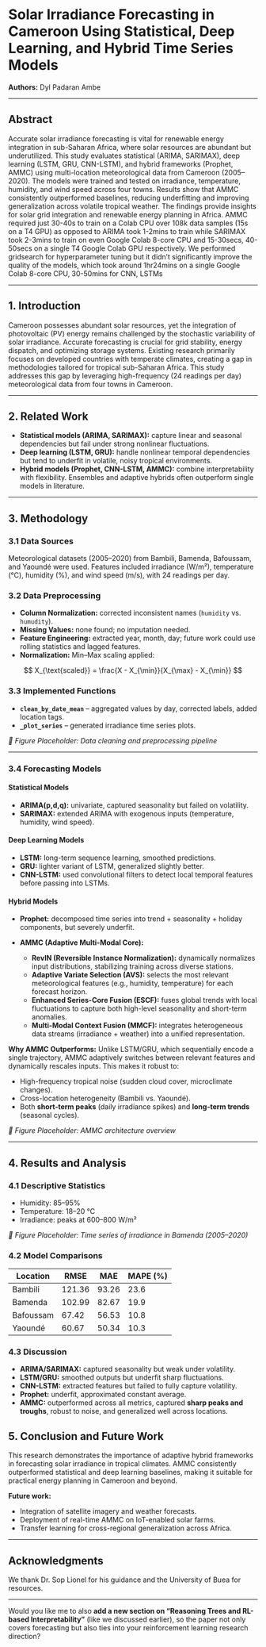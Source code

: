 
# Solar Irradiance Forecasting in Cameroon Using Statistical, Deep Learning, and Hybrid Time Series Models

**Authors:**
 Dyl Padaran Ambe

---

## Abstract

Accurate solar irradiance forecasting is vital for renewable energy integration in sub-Saharan Africa, where solar resources are abundant but underutilized. This study evaluates statistical (ARIMA, SARIMAX), deep learning (LSTM, GRU, CNN-LSTM), and hybrid frameworks (Prophet, AMMC) using multi-location meteorological data from Cameroon (2005–2020). The models were trained and tested on irradiance, temperature, humidity, and wind speed across four towns. Results show that AMMC consistently outperformed baselines, reducing underfitting and improving generalization across volatile tropical weather. The findings provide insights for solar grid integration and renewable energy planning in Africa. AMMC required just 30-40s to train on a Colab CPU over 108k data samples (15s on a T4 GPU) as opposed to ARIMA took 1-2mins to train while SARIMAX took 2-3mins to train on even Google Colab 8-core CPU and 15-30secs, 40-50secs on a single T4 Google Colab GPU respectively. We performed gridsearch for hyperparameter tuning but it didn’t significantly improve the quality of the models, which took around 1hr24mins on a single Google Colab 8-core CPU, 30-50mins for CNN, LSTMs

---

## 1. Introduction

Cameroon possesses abundant solar resources, yet the integration of photovoltaic (PV) energy remains challenged by the stochastic variability of solar irradiance. Accurate forecasting is crucial for grid stability, energy dispatch, and optimizing storage systems. Existing research primarily focuses on developed countries with temperate climates, creating a gap in methodologies tailored for tropical sub-Saharan Africa. This study addresses this gap by leveraging high-frequency (24 readings per day) meteorological data from four towns in Cameroon.

---

## 2. Related Work

* **Statistical models (ARIMA, SARIMAX):** capture linear and seasonal dependencies but fail under strong nonlinear fluctuations.
* **Deep learning (LSTM, GRU):** handle nonlinear temporal dependencies but tend to underfit in volatile, noisy tropical environments.
* **Hybrid models (Prophet, CNN-LSTM, AMMC):** combine interpretability with flexibility. Ensembles and adaptive hybrids often outperform single models in literature.

---

## 3. Methodology

### 3.1 Data Sources

Meteorological datasets (2005–2020) from Bambili, Bamenda, Bafoussam, and Yaoundé were used. Features included irradiance (W/m²), temperature (°C), humidity (%), and wind speed (m/s), with 24 readings per day.

### 3.2 Data Preprocessing

* **Column Normalization:** corrected inconsistent names (`humidity` vs. `humudity`).
* **Missing Values:** none found; no imputation needed.
* **Feature Engineering:** extracted year, month, day; future work could use rolling statistics and lagged features.
* **Normalization:** Min–Max scaling applied:

$$
X_{\text{scaled}} = \frac{X - X_{\min}}{X_{\max} - X_{\min}}
$$

### 3.3 Implemented Functions

* **`clean_by_date_mean`** – aggregated values by day, corrected labels, added location tags.
* **`_plot_series`** – generated irradiance time series plots.

*📌 Figure Placeholder: Data cleaning and preprocessing pipeline*

---

### 3.4 Forecasting Models

#### Statistical Models

* **ARIMA(p,d,q):** univariate, captured seasonality but failed on volatility.
* **SARIMAX:** extended ARIMA with exogenous inputs (temperature, humidity, wind speed).

#### Deep Learning Models

* **LSTM:** long-term sequence learning, smoothed predictions.
* **GRU:** lighter variant of LSTM, generalized slightly better.
* **CNN-LSTM:** used convolutional filters to detect local temporal features before passing into LSTMs.

#### Hybrid Models

* **Prophet:** decomposed time series into trend + seasonality + holiday components, but severely underfit.
* **AMMC (Adaptive Multi-Modal Core):**

  * **RevIN (Reversible Instance Normalization):** dynamically normalizes input distributions, stabilizing training across diverse stations.
  * **Adaptive Variate Selection (AVS):** selects the most relevant meteorological features (e.g., humidity, temperature) for each forecast horizon.
  * **Enhanced Series-Core Fusion (ESCF):** fuses global trends with local fluctuations to capture both high-level seasonality and short-term anomalies.
  * **Multi-Modal Context Fusion (MMCF):** integrates heterogeneous data streams (irradiance + weather) into a unified representation.

**Why AMMC Outperforms:**
Unlike LSTM/GRU, which sequentially encode a single trajectory, AMMC adaptively switches between relevant features and dynamically rescales inputs. This makes it robust to:

* High-frequency tropical noise (sudden cloud cover, microclimate changes).
* Cross-location heterogeneity (Bambili vs. Yaoundé).
* Both **short-term peaks** (daily irradiance spikes) and **long-term trends** (seasonal cycles).

*📌 Figure Placeholder: AMMC architecture overview*

---

## 4. Results and Analysis

### 4.1 Descriptive Statistics

* Humidity: 85–95%
* Temperature: 18–20 °C
* Irradiance: peaks at 600–800 W/m²

*📌 Figure Placeholder: Time series of irradiance in Bamenda (2005–2020)*

### 4.2 Model Comparisons

| Location  | RMSE   | MAE   | MAPE (%) |
| --------- | ------ | ----- | -------- |
| Bambili   | 121.36 | 93.26 | 23.6     |
| Bamenda   | 102.99 | 82.67 | 19.9     |
| Bafoussam | 67.42  | 56.53 | 10.8     |
| Yaoundé   | 60.67  | 50.34 | 10.3     |

### 4.3 Discussion

* **ARIMA/SARIMAX:** captured seasonality but weak under volatility.
* **LSTM/GRU:** smoothed outputs but underfit sharp fluctuations.
* **CNN-LSTM:** extracted features but failed to fully capture volatility.
* **Prophet:** underfit, approximated constant average.
* **AMMC:** outperformed across all metrics, captured **sharp peaks and troughs**, robust to noise, and generalized well across locations.


## 5. Conclusion and Future Work

This research demonstrates the importance of adaptive hybrid frameworks in forecasting solar irradiance in tropical climates. AMMC consistently outperformed statistical and deep learning baselines, making it suitable for practical energy planning in Cameroon and beyond.

**Future work:**

* Integration of satellite imagery and weather forecasts.
* Deployment of real-time AMMC on IoT-enabled solar farms.
* Transfer learning for cross-regional generalization across Africa.

---

## Acknowledgments

We thank Dr. Sop Lionel for his guidance and the University of Buea for resources.

---


Would you like me to also **add a new section on “Reasoning Trees and RL-based Interpretability”** (like we discussed earlier), so the paper not only covers forecasting but also ties into your reinforcement learning research direction?
